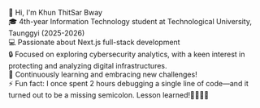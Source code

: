 👋 Hi, I'm Khun ThitSar Bway  
🎓 4th-year Information Technology student at Technological University, Taunggyi (2025-2026)  
💻 Passionate about Next.js full-stack development  
🔒 Focused on exploring cybersecurity analytics, with a keen interest in protecting and analyzing digital infrastructures.<br>
🌱 Continuously learning and embracing new challenges!<br>
⚡ Fun fact: I once spent 2 hours debugging a single line of code—and it turned out to be a missing semicolon. Lesson learned!💪🏽💪🏽


<!--
**newT993/newT993** is a ✨ _special_ ✨ repository because its `README.md` (this file) appears on your GitHub profile.

Here are some ideas to get you started:

- 🔭 I’m currently working on ...
- 🌱 I’m currently learning ...
- 👯 I’m looking to collaborate on ...
- 🤔 I’m looking for help with ...
- 💬 Ask me about ...
- 📫 How to reach me: ...
- 😄 Pronouns: ...
-->
